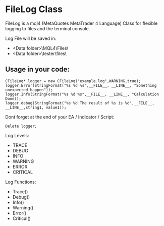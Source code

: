 # FileLog Class

FileLog is a mql4 (MetaQuotes MetaTrader 4 Language) Class for flexible logging to files and the terminal console.

Log File will be saved in:
* \<Data folder\>\MQL4\Files\
* \<Data folder\>\tester\files\

## Usage in your code:

    CFileLog* logger = new CFileLog("example.log",WARNING,true);
    logger.Error(StringFormat("%s %d %s",__FILE__, __LINE__, "Something unexpected happen"));
    logger.Info(StringFormat("%s %d %s",__FILE__, __LINE__, "Calculation Done));
    logger.debug(StringFormat("%s %d The result of %s is %d",__FILE__, __LINE__,string1, value1));

Dont forget at the end of your EA / Indicator / Script:

    Delete logger;

Log Levels:
* TRACE
* DEBUG
* INFO
* WARNING
* ERROR
* CRITICAL

Log Functions:
* Trace()
* Debug()
* Info()
* Warning()
* Error()
* Critical()
